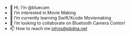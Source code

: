 - 👋 Hi, I’m @bluecam
- 👀 I’m interested in Movie Making
- 🌱 I’m currently learning Swift/Xcode Moviemaking
- 💞️ I’m looking to collaborate on Bluetooth Camera Contorl
- 📫 How to reach me johns@pbdna.net

<!---
bluecam/bluecam is a ✨ special ✨ repository because its `README.md` (this file) appears on your GitHub profile.
You can click the Preview link to take a look at your changes.
--->
